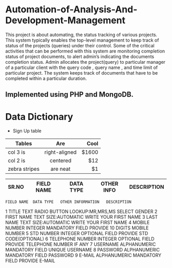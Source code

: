 # Automation-of-Analysis-And-Development-Management
This project is about automating, the status tracking of various projects. This system typically enables the top-level management to keep track of status of the projects (queries) under their control. Some of the critical activities that can be performed with this system are monitoring completion status of project documents, to alert admin’s indicating the documents completion status.
Admin  allocates  the  project(query)  to  particular  manager of  a  particular client with the query code , query  name ,  and  time limit of particular  project. The system  keeps  track  of  documents  that  have  to  be  completed  within  a  particular  duration.
## Implemented using PHP and MongoDB.

# Data Dictionary

* Sign Up table

| Tables        | Are           | Cool  |
| ------------- |:-------------:| -----:|
| col 3 is      | right-aligned | $1600 |
| col 2 is      | centered      |   $12 |
| zebra stripes | are neat      |    $1 |



|SR.NO|FIELD NAME|DATA TYPE|OTHER INFO|DESCRIPTION|
|-----|:--------:|:-------:|:--------:|---------:|


	FIELD NAME	DATA TYPE	OTHER INFORMATION	DESCRIPTION
1	TITLE	TEXT	RADIO BUTTON LOOKUP:MR,MRS,MS	SELECT GENDER
2	FIRST NAME 	TEXT	SIZE:AUTOMATIC	WRITE  YOUR FIRST NAME
3	LAST NAME	TEXT	SIZE:AUTOMATIC	WRITE YOUR FIRST NAME
4	MOBILE NUMBER	INTEGER	MANDATORY FIELD	PROVIDE 10 DIGITS MOBILE NUMBER
5	STD NUMBER	INTEGER	OPTIONAL FIELD	PROVIDE STD CODE(OPTIONAL)
6	TELEPHONE NUMBER	INTEGER	OPTIONAL FIELD	PROVIDE  TELEPHONE NUMBER IF ANY
7	USERNAME	ALPHANUMERIC	MANDATORY FIELD	UNIQUE USERNAME
8	PASSWORD	ALPHANUMERIC	MANDATORY FIELD	PASSWORD
9	E-MAIL	ALPHANUMERIC	MANDATORY FIELD	PROVIDE E-MAIL 



